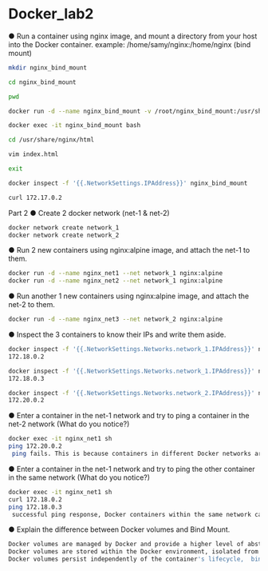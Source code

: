 # Docker_lab2
● Run a container using nginx image, and mount a directory from your host into the 
Docker container. example: /home/samy/nginx:/home/nginx (bind mount)

```` bash
mkdir nginx_bind_mount

cd nginx_bind_mount

pwd

docker run -d --name nginx_bind_mount -v /root/nginx_bind_mount:/usr/share/nginx/html nginx

docker exec -it nginx_bind_mount bash

cd /usr/share/nginx/html

vim index.html

exit

docker inspect -f '{{.NetworkSettings.IPAddress}}' nginx_bind_mount

curl 172.17.0.2

````
Part 2
● Create 2 docker network (net-1 & net-2)
`````bash
docker network create network_1
docker network create network_2
`````
● Run 2 new containers using nginx:alpine image, and attach the net-1 to them.

`````bash
docker run -d --name nginx_net1 --net network_1 nginx:alpine
docker run -d --name nginx_net2 --net network_1 nginx:alpine
```````
● Run another 1 new containers using nginx:alpine image, and attach the net-2 to 
them.
````bash
docker run -d --name nginx_net3 --net network_2 nginx:alpine
``````
● Inspect the 3 containers to know their IPs and write them aside.
`````bash
docker inspect -f '{{.NetworkSettings.Networks.network_1.IPAddress}}' nginx_net1
172.18.0.2

docker inspect -f '{{.NetworkSettings.Networks.network_1.IPAddress}}' nginx_net2
172.18.0.3

docker inspect -f '{{.NetworkSettings.Networks.network_2.IPAddress}}' nginx_net3
172.20.0.2
`````
● Enter a container in the net-1 network and try to ping a container in the net-2 
network (What do you notice?)
````bash
docker exec -it nginx_net1 sh 
ping 172.20.0.2
 ping fails. This is because containers in different Docker networks are isolated from each other by default.
`````

● Enter a container in the net-1 network and try to ping the other container in the 
same network (What do you notice?)
`````bash
docker exec -it nginx_net1 sh 
curl 172.18.0.2
ping 172.18.0.3
 successful ping response, Docker containers within the same network can communicate with each other directly using their IP addresses or container names.
``````
● Explain the difference between Docker volumes and Bind Mount.
````bash
Docker volumes are managed by Docker and provide a higher level of abstraction for data storage and management, while bind mounts offer more control and transparency by directly mapping host files or directories into containers
Docker volumes are stored within the Docker environment, isolated from the host filesystem,  bind mounts directly access directories or files on the host filesystem.
Docker volumes persist independently of the container's lifecycle,  bind mounts depend on the existence of the host directory or file.
`````

